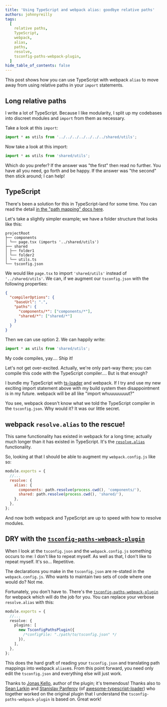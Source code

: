```yaml
---
title: 'Using TypeScript and webpack alias: goodbye relative paths'
authors: johnnyreilly
tags:
  [
    relative paths,
    TypeScript,
    webpack,
    alias,
    paths,
    resolve,
    tsconfig-paths-webpack-plugin,
  ]
hide_table_of_contents: false
---
```


This post shows how you can use TypeScript with webpack `alias` to move away from using relative paths in your `import` statements.

## Long relative paths

I write a lot of TypeScript. Because I like modularity, I split up my codebases into discreet modules and `import` from them as necessary.

Take a look at this `import`:

```ts
import * as utils from '../../../../../../../shared/utils';
```

Now take a look at this import:

```ts
import * as utils from 'shared/utils';
```

Which do you prefer? If the answer was "the first" then read no further. You have all you need, go forth and be happy. If the answer was "the second" then stick around; I can help!

## TypeScript

There's been a solution for this in TypeScript-land for some time. You can read the detail [in the "path mapping" docs here](https://www.typescriptlang.org/docs/handbook/module-resolution.html#path-mapping).

Let's take a slightly simpler example; we have a folder structure that looks like this:

```console
projectRoot
├── components
│ └── page.tsx (imports '../shared/utils')
├── shared
│ ├── folder1
│ └── folder2
│ └── utils.ts
└── tsconfig.json
```

We would like `page.tsx` to import `'shared/utils'` instead of `'../shared/utils'`. We can, if we augment our `tsconfig.json` with the following properties:

```json
{
  "compilerOptions": {
    "baseUrl": ".",
    "paths": {
      "components/*": ["components/*"],
      "shared/*": ["shared/*"]
    }
  }
}
```

Then we can use option 2. We can happily write:

```ts
import * as utils from 'shared/utils';
```

My code compiles, yay.... Ship it!

Let's not get over-excited. Actually, we're only part-way there; you can compile this code with the TypeScript compiler.... But is that enough?

I bundle my TypeScript with [ts-loader](https://github.com/TypeStrong/ts-loader) and webpack. If I try and use my new exciting import statement above with my build system then disappointment is in my future. webpack will be all like "import whuuuuuuuut?"

You see, webpack doesn't know what we told the TypeScript compiler in the `tsconfig.json`. Why would it? It was our little secret.

## webpack `resolve.alias` to the rescue!

This same functionality has existed in webpack for a long time; actually much longer than it has existed in TypeScript. It's the [`resolve.alias`](https://webpack.js.org/configuration/resolve/#resolve-alias) functionality.

So, looking at that I should be able to augment my `webpack.config.js` like so:

```js
module.exports = {
  //...
  resolve: {
    alias: {
      components: path.resolve(process.cwd(), 'components/'),
      shared: path.resolve(process.cwd(), 'shared/'),
    },
  },
};
```

And now both webpack and TypeScript are up to speed with how to resolve modules.

## DRY with the [`tsconfig-paths-webpack-plugin`](https://github.com/dividab/tsconfig-paths-webpack-plugin)

When I look at the `tsconfig.json` and the `webpack.config.js` something occurs to me: I don't like to repeat myself. As well as that, I don't like to repeat myself. It's so... Repetitive.

The declarations you make in the `tsconfig.json` are re-stated in the `webpack.config.js`. Who wants to maintain two sets of code where one would do? Not me.

Fortunately, you don't have to. There's the [`tsconfig-paths-webpack-plugin`](https://github.com/dividab/tsconfig-paths-webpack-plugin) for webpack which will do the job for you. You can replace your verbose `resolve.alias` with this:

```ts
module.exports = {
  //...
  resolve: {
    plugins: [
      new TsconfigPathsPlugin({
        /*configFile: "./path/to/tsconfig.json" */
      }),
    ],
  },
};
```

This does the hard graft of reading your `tsconfig.json` and translating path mappings into webpack `alias`es. From this point forward, you need only edit the `tsconfig.json` and everything else will just work.

Thanks to [Jonas Kello](https://github.com/jonaskello), author of the plugin; it's tremendous! Thanks also to [Sean Larkin](https://twitter.com/TheLarkInn) and [Stanislav Panferov](https://github.com/s-panferov) (of [awesome-typescript-loader](https://github.com/s-panferov/awesome-typescript-loader)) who together worked on the original plugin that I understand the `tsconfig-paths-webpack-plugin` is based on. Great work!

